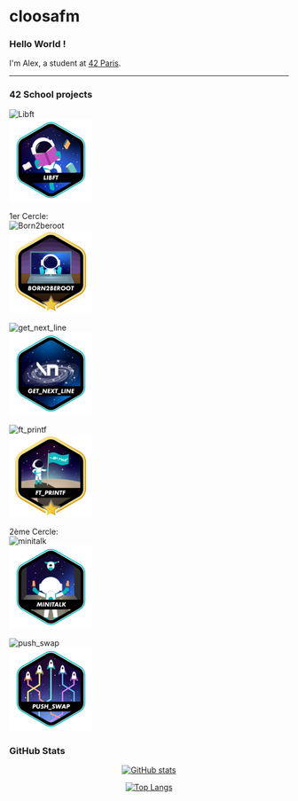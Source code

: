 # cloosafm

### Hello World !

I'm Alex, a student at [42 Paris](https://42.fr/en/homepage/).

---
<!---
### 42 Stats Card

[![My 42 stats](https://badge42.vercel.app/api/v2/cl8llmf4200060hmkt4qtrpqm/stats?cursusId=21&coalitionId=45)](https://github.com/JaeSeoKim/badge42)
--->

### 42 School projects


![Libft](https://gitlab.com/42_cursus1/libft_42.git)  
![Libft badge](https://github.com/cloosafm/cloosafm/blob/main/42_badges/libfte.png)  

1er Cercle:  
![Born2beroot](https://gitlab.com/42_cursus1/Born2beroot.git)  
![B2R badge](https://github.com/cloosafm/cloosafm/blob/main/42_badges/born2berootm.png)  

![get_next_line](https://gitlab.com/42_cursus1/get_next_line.git)  
![GNL badge](https://github.com/cloosafm/cloosafm/blob/main/42_badges/get_next_linee.png)  

![ft_printf](https://gitlab.com/42_cursus1/ft_printf)  
![ft_printf badge](https://github.com/cloosafm/cloosafm/blob/main/42_badges/ft_printfm.png)  

  
2ème Cercle:  
![minitalk](https://gitlab.com/42_cursus1/minitalk)  
![minitalk badge](https://github.com/cloosafm/cloosafm/blob/main/42_badges/minitalke.png)  

![push_swap](https://gitlab.com/42_cursus1/push_swap.git)  
![push_swap](https://github.com/cloosafm/cloosafm/blob/main/42_badges/push_swape.png)  


<!---

syntax:
![project name](gitlab)
JaeSeoKim vercel badge {followed by 2 spaces for return carriage}
![badge icon] (https://github.com/cloosafm/cloosafm/blob/main/42_badges/BADGE-ICON.png)) {followed by 2 spaces for return carriage}

exemple:
![Libft](https://gitlab.com/42_cursus1/libft_42.git)
[![acloos's 42 Libft Score](https://badge42.vercel.app/api/v2/cl8llmf4200060hmkt4qtrpqm/project/2580603)](https://github.com/JaeSeoKim/badge42)  
![Libft badge](https://github.com/cloosafm/cloosafm/blob/main/42_badges/libfte.png)  



Badges

git repo for dynamic badges:
https://github.com/JaeSeoKim/badge42

basic icons:
![so_long badge](https://github.com/cloosafm/cloosafm/blob/main/42_badges/so_longe.png)

![minishell](https://github.com/cloosafm/cloosafm/blob/main/42_badges/minishelle.png)
![philosophers](https://github.com/cloosafm/cloosafm/blob/main/42_badges/philosopherse.png)


![netpractice badge](https://github.com/cloosafm/cloosafm/blob/main/42_badges/netpracticee.png)
![mini_rt badge](https://github.com/cloosafm/cloosafm/blob/main/42_badges/minirte.png)
![CPP badge](https://github.com/cloosafm/cloosafm/blob/main/42_badges/cppe.png)

![webserv badge](https://github.com/cloosafm/cloosafm/blob/main/42_badges/webserve.png)
![ft_irc badge](https://github.com/cloosafm/cloosafm/blob/main/42_badges/ft_irce.png)
![inception badge](https://github.com/cloosafm/cloosafm/blob/main/42_badges/inceptione.png)
![ft_containers badge](https://github.com/cloosafm/cloosafm/blob/main/42_badges/so_ft_containerslonge.png)

![ft_transcendance badge](https://github.com/cloosafm/cloosafm/blob/main/42_badges/ft_transcendencee.png.png)


--->

### GitHub Stats

<div align="center">

[![GitHub stats](https://github-readme-stats.vercel.app/api?username=cloosafm&show_icons=true&hide_rank=false&theme=github_dark&hide=issues&hide_title=true)](https://github.com/anuraghazra/github-readme-stats)



[![Top Langs](https://github-readme-stats.vercel.app/api/top-langs/?username=cloosafm)](https://github.com/anuraghazra/github-readme-stats)

</div>


<!---

[![Top Langs](https://github-readme-stats.vercel.app/api/top-langs/?username=cloosafm&hide_title=true&count_private=true&include_all_commits=true)](https://github.com/anuraghazra/github-readme-stats)


[![My GitHub Language Stats](https://github-readme-stats.vercel.app/api/top-langs/?username=jasongaylord&langs_count=5&theme=tokyonight)]()

[![Top Langs](https://github-readme-stats.vercel.app/api/top-langs/?username=cloosafm&langs_count=5&hide_title=true&count_private=true&include_all_commits=true&hide=java,html,css)](https://github.com/anuraghazra/github-readme-stats)



(https://github.com/anuraghazra/github-readme-stats)

https://www.sitepoint.com/github-profile-readme/

https://www.sitepoint.com/github-profile-readme/
-->

